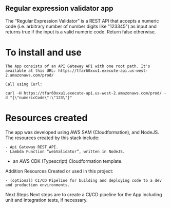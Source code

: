 ## Regular expression validator app

The “Regular Expression Validator” is a REST API that accepts a numeric code (i.e. arbitrary number of number digits like "123345") as input and returns true if the input is a valid numeric code. Return false otherwise.
# To install and use
    The App consists of an API Gateway API with one root path. It's available at this URL: https://tfar60xxu1.execute-api.us-west-2.amazonaws.com/prod/

    Call using Curl:

	curl -H https://tfar60xxu1.execute-api.us-west-2.amazonaws.com/prod/ -d "{\"numericCode\":\"123\"}"

# Resources created
The app was developed using AWS SAM (Cloudformation), and NodeJS. The resources created by this stack include:

	- Api Gateway REST API.
	- Lambda Function “webValidator”, written in NodeJS.
  - an AWS CDK (Typescript) Cloudformation template.
	
Addition Resources Created or used in this project:

	- (optional) CI/CD Pipeline for building and deploying code to a dev and production environments.


Next Steps
Next steps are to create a CI/CD pipeline for the App including unit and integration tests, if necessary.



